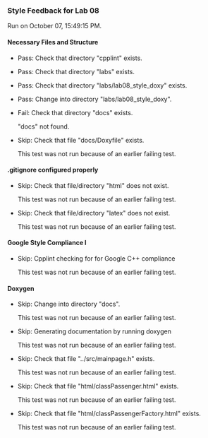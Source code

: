 ### Style Feedback for Lab 08

Run on October 07, 15:49:15 PM.


#### Necessary Files and Structure

+ Pass: Check that directory "cpplint" exists.

+ Pass: Check that directory "labs" exists.

+ Pass: Check that directory "labs/lab08_style_doxy" exists.

+ Pass: Change into directory "labs/lab08_style_doxy".

+ Fail: Check that directory "docs" exists.

     "docs" not found.

+ Skip: Check that file "docs/Doxyfile" exists.

  This test was not run because of an earlier failing test.


#### .gitignore configured properly

+ Skip: Check that file/directory "html" does not exist.

  This test was not run because of an earlier failing test.

+ Skip: Check that file/directory "latex" does not exist.

  This test was not run because of an earlier failing test.


#### Google Style Compliance I

+ Skip: Cpplint checking for for Google C++ compliance

  This test was not run because of an earlier failing test.


#### Doxygen

+ Skip: Change into directory "docs".

  This test was not run because of an earlier failing test.

+ Skip: Generating documentation by running doxygen

  This test was not run because of an earlier failing test.

+ Skip: Check that file "../src/mainpage.h" exists.

  This test was not run because of an earlier failing test.

+ Skip: Check that file "html/classPassenger.html" exists.

  This test was not run because of an earlier failing test.

+ Skip: Check that file "html/classPassengerFactory.html" exists.

  This test was not run because of an earlier failing test.

